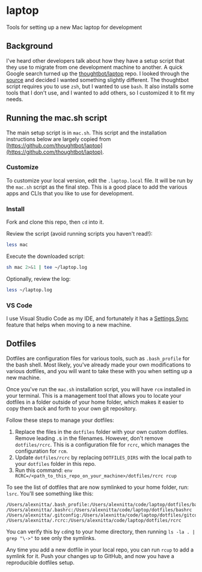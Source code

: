 # laptop

Tools for setting up a new Mac laptop for development

## Background

I've heard other developers talk about how they have a setup script that they use to migrate from one development machine to another. A quick Google search turned up the [thoughtbot/laptop](https://github.com/thoughtbot/laptop) repo. I looked through the [source](https://github.com/thoughtbot/laptop/blob/main/mac) and decided I wanted something slightly different. The thoughtbot script requires you to use `zsh`, but I wanted to use `bash`. It also installs some tools that I don't use, and I wanted to add others, so I customized it to fit my needs.

## Running the mac.sh script

The main setup script is in `mac.sh`. This script and the installation instructions below are largely copied from [https://github.com/thoughtbot/laptop](https://github.com/thoughtbot/laptop).

### Customize

To customize your local version, edit the `.laptop.local` file. It will be run by the `mac.sh` script as the final step. This is a good place to add the various apps and CLIs that you like to use for development.

### Install

Fork and clone this repo, then `cd` into it.

Review the script (avoid running scripts you haven't read!):

```sh
less mac
```

Execute the downloaded script:

```sh
sh mac 2>&1 | tee ~/laptop.log
```

Optionally, review the log:

```sh
less ~/laptop.log
```

### VS Code

I use Visual Studio Code as my IDE, and fortunately it has a [Settings Sync](https://code.visualstudio.com/docs/editor/settings-sync) feature that helps when moving to a new machine.

## Dotfiles

Dotfiles are configuration files for various tools, such as `.bash_profile` for the bash shell. Most likely, you've already made your own modifications to various dotfiles, and you will want to take these with you when setting up a new machine.

Once you've run the `mac.sh` installation script, you will have `rcm` installed in your terminal. This is a management tool that allows you to locate your dotfiles in a folder outside of your home folder, which makes it easier to copy them back and forth to your own git repository.

Follow these steps to manage your dotfiles:

1. Replace the files in the `dotfiles` folder with your own custom dotfiles. Remove leading `.`s in the filenames. However, don't remove `dotfiles/rcrc`. This is a configuration file for `rcrc`, which manages the configuration for `rcm`.
2. Update `dotfiles/rcrc` by replacing `DOTFILES_DIRS` with the local path to your `dotfiles` folder in this repo.
3. Run this command: `env RCRC=/<path_to_this_repo_on_your_machine>/dotfiles/rcrc rcup`

To see the list of dotfiles that are now symlinked to your home folder, run: `lsrc`. You'll see something like this:

```
/Users/alexnitta/.bash_profile:/Users/alexnitta/code/laptop/dotfiles/bash_profile
/Users/alexnitta/.bashrc:/Users/alexnitta/code/laptop/dotfiles/bashrc
/Users/alexnitta/.gitconfig:/Users/alexnitta/code/laptop/dotfiles/gitconfig
/Users/alexnitta/.rcrc:/Users/alexnitta/code/laptop/dotfiles/rcrc
```

You can verify this by `cd`ing to your home directory, then running `ls -la . | grep "\->"` to see only the symlinks.

Any time you add a new dotfile in your local repo, you can run `rcup` to add a symlink for it. Push your changes up to GitHub, and now you have a reproducible dotfiles setup.
